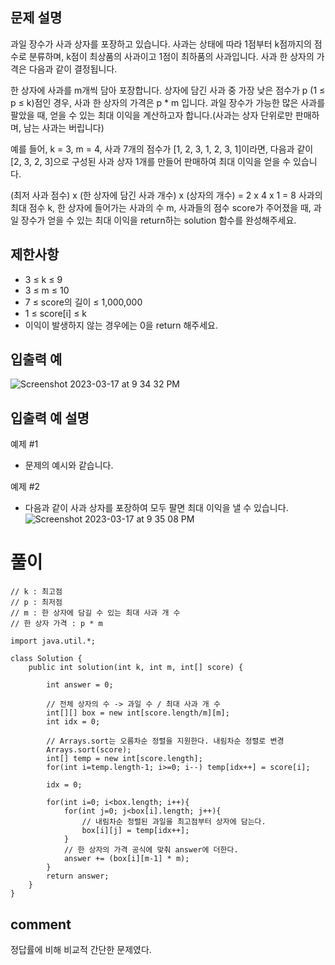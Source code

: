 ## 문제 설명
과일 장수가 사과 상자를 포장하고 있습니다. 사과는 상태에 따라 1점부터 k점까지의 점수로 분류하며, k점이 최상품의 사과이고 1점이 최하품의 사과입니다. 사과 한 상자의 가격은 다음과 같이 결정됩니다.

한 상자에 사과를 m개씩 담아 포장합니다.
상자에 담긴 사과 중 가장 낮은 점수가 p (1 ≤ p ≤ k)점인 경우, 사과 한 상자의 가격은 p * m 입니다.
과일 장수가 가능한 많은 사과를 팔았을 때, 얻을 수 있는 최대 이익을 계산하고자 합니다.(사과는 상자 단위로만 판매하며, 남는 사과는 버립니다)

예를 들어, k = 3, m = 4, 사과 7개의 점수가 [1, 2, 3, 1, 2, 3, 1]이라면, 다음과 같이 [2, 3, 2, 3]으로 구성된 사과 상자 1개를 만들어 판매하여 최대 이익을 얻을 수 있습니다.

(최저 사과 점수) x (한 상자에 담긴 사과 개수) x (상자의 개수) = 2 x 4 x 1 = 8
사과의 최대 점수 k, 한 상자에 들어가는 사과의 수 m, 사과들의 점수 score가 주어졌을 때, 과일 장수가 얻을 수 있는 최대 이익을 return하는 solution 함수를 완성해주세요.

## 제한사항
- 3 ≤ k ≤ 9
- 3 ≤ m ≤ 10
- 7 ≤ score의 길이 ≤ 1,000,000
- 1 ≤ score[i] ≤ k
- 이익이 발생하지 않는 경우에는 0을 return 해주세요.

## 입출력 예
![Screenshot 2023-03-17 at 9 34 32 PM](https://user-images.githubusercontent.com/86146128/225905951-9c8c2c16-fb72-40b9-89da-f920cb2db35e.png)


## 입출력 예 설명
예제 #1
- 문제의 예시와 같습니다.

예제 #2
- 다음과 같이 사과 상자를 포장하여 모두 팔면 최대 이익을 낼 수 있습니다.
![Screenshot 2023-03-17 at 9 35 08 PM](https://user-images.githubusercontent.com/86146128/225906074-87a1720e-477d-48bf-a1cf-1217c48cafe6.png)


# 풀이
```
// k : 최고점
// p : 최저점
// m : 한 상자에 담길 수 있는 최대 사과 개 수
// 한 상자 가격 : p * m

import java.util.*;

class Solution {
    public int solution(int k, int m, int[] score) {
    
        int answer = 0;
        
        // 전체 상자의 수 -> 과일 수 / 최대 사과 개 수
        int[][] box = new int[score.length/m][m];
        int idx = 0;
        
        // Arrays.sort는 오름차순 정렬을 지원한다. 내림차순 정렬로 변경
        Arrays.sort(score);
        int[] temp = new int[score.length];
        for(int i=temp.length-1; i>=0; i--) temp[idx++] = score[i]; 
        
        idx = 0;
        
        for(int i=0; i<box.length; i++){
            for(int j=0; j<box[i].length; j++){
                // 내림차순 정렬된 과일을 최고점부터 상자에 담는다.
                box[i][j] = temp[idx++];
            }
            // 한 상자의 가격 공식에 맞춰 answer에 더한다.
            answer += (box[i][m-1] * m);
        }
        return answer;
    }
}
```

## comment
정답률에 비해 비교적 간단한 문제였다.
